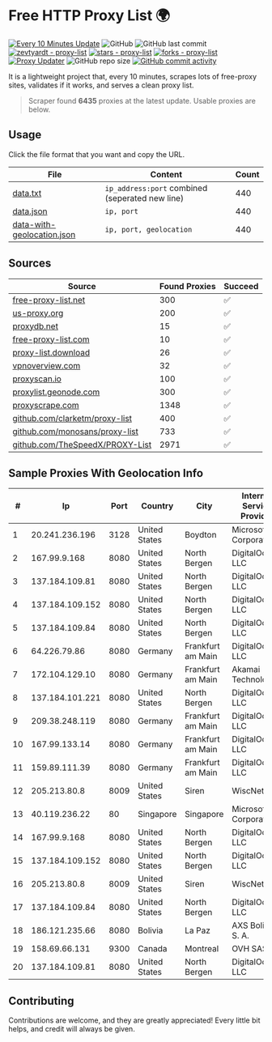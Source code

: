 
# Free HTTP Proxy List 🌍

[![Every 10 Minutes Update](https://github.com/mertguvencli/http-proxy-list/actions/workflows/main.yml/badge.svg?branch=main)](https://github.com/mertguvencli/http-proxy-list/actions/workflows/main.yml)
![GitHub](https://img.shields.io/github/license/mertguvencli/http-proxy-list)
![GitHub last commit](https://img.shields.io/github/last-commit/mertguvencli/http-proxy-list)
[![zevtyardt - proxy-list](https://img.shields.io/static/v1?label=zevtyardt&message=proxy-list&color=blue&logo=github)](https://github.com/zevtyardt/proxy-list "Go to GitHub repo")
[![stars - proxy-list](https://img.shields.io/github/stars/zevtyardt/proxy-list?style=social)](https://github.com/zevtyardt/proxy-list)
[![forks - proxy-list](https://img.shields.io/github/forks/zevtyardt/proxy-list?style=social)](https://github.com/zevtyardt/proxy-list)
[![Proxy Updater](https://github.com/zevtyardt/proxy-list/workflows/Proxy%20Updater/badge.svg)](https://github.com/zevtyardt/proxy-list/actions?query=workflow:"Proxy+Updater")
![GitHub repo size](https://img.shields.io/github/repo-size/zevtyardt/proxy-list)
[![GitHub commit activity](https://img.shields.io/github/commit-activity/m/zevtyardt/proxy-list?logo=commits)](https://github.com/zevtyardt/proxy-list/commits/main)

It is a lightweight project that, every 10 minutes, scrapes lots of free-proxy sites, validates if it works, and serves a clean proxy list.

> Scraper found **6435** proxies at the latest update. Usable proxies are below.

## Usage

Click the file format that you want and copy the URL.

|File|Content|Count|
|----|-------|-----|
|[data.txt](https://raw.githubusercontent.com/mertguvencli/http-proxy-list/main/proxy-list/data.txt)|`ip_address:port` combined (seperated new line)|440|
|[data.json](https://raw.githubusercontent.com/mertguvencli/http-proxy-list/main/proxy-list/data.json)|`ip, port`|440|
|[data-with-geolocation.json](https://raw.githubusercontent.com/mertguvencli/http-proxy-list/main/proxy-list/data-with-geolocation.json)|`ip, port, geolocation`|440|

## Sources

|Source|Found Proxies|Succeed|
|------|-------------|-------|
|[free-proxy-list.net](https://free-proxy-list.net)|300|✅|
|[us-proxy.org](https://www.us-proxy.org)|200|✅|
|[proxydb.net](http://proxydb.net)|15|✅|
|[free-proxy-list.com](https://free-proxy-list.com/?page=&port=&type%5B%5D=http&type%5B%5D=https&up_time=0&search=Search)|10|✅|
|[proxy-list.download](https://www.proxy-list.download/HTTP)|26|✅|
|[vpnoverview.com](https://vpnoverview.com/privacy/anonymous-browsing/free-proxy-servers)|32|✅|
|[proxyscan.io](https://www.proxyscan.io)|100|✅|
|[proxylist.geonode.com](https://proxylist.geonode.com/api/proxy-list?limit=300&page=1&sort_by=lastChecked&sort_type=desc&protocols=http,https)|300|✅|
|[proxyscrape.com](https://api.proxyscrape.com/v2/?request=displayproxies&protocol=http&timeout=10000&country=all&ssl=all&anonymity=all)|1348|✅|
|[github.com/clarketm/proxy-list](https://raw.githubusercontent.com/clarketm/proxy-list/master/proxy-list-raw.txt)|400|✅|
|[github.com/monosans/proxy-list](https://raw.githubusercontent.com/monosans/proxy-list/main/proxies/http.txt)|733|✅|
|[github.com/TheSpeedX/PROXY-List](https://raw.githubusercontent.com/TheSpeedX/PROXY-List/master/http.txt)|2971|✅|


## Sample Proxies With Geolocation Info

|#|Ip|Port|Country|City|Internet Service Provider|
|-|--|----|-------|----|-------------------------|
|1|20.241.236.196|3128|United States|Boydton|Microsoft Corporation|
|2|167.99.9.168|8080|United States|North Bergen|DigitalOcean, LLC|
|3|137.184.109.81|8080|United States|North Bergen|DigitalOcean, LLC|
|4|137.184.109.152|8080|United States|North Bergen|DigitalOcean, LLC|
|5|137.184.109.84|8080|United States|North Bergen|DigitalOcean, LLC|
|6|64.226.79.86|8080|Germany|Frankfurt am Main|DigitalOcean, LLC|
|7|172.104.129.10|8080|Germany|Frankfurt am Main|Akamai Technologies|
|8|137.184.101.221|8080|United States|North Bergen|DigitalOcean, LLC|
|9|209.38.248.119|8080|Germany|Frankfurt am Main|DigitalOcean, LLC|
|10|167.99.133.14|8080|Germany|Frankfurt am Main|DigitalOcean, LLC|
|11|159.89.111.39|8080|Germany|Frankfurt am Main|DigitalOcean, LLC|
|12|205.213.80.8|8009|United States|Siren|WiscNet|
|13|40.119.236.22|80|Singapore|Singapore|Microsoft Corporation|
|14|167.99.9.168|8080|United States|North Bergen|DigitalOcean, LLC|
|15|137.184.109.152|8080|United States|North Bergen|DigitalOcean, LLC|
|16|205.213.80.8|8009|United States|Siren|WiscNet|
|17|137.184.109.84|8080|United States|North Bergen|DigitalOcean, LLC|
|18|186.121.235.66|8080|Bolivia|La Paz|AXS Bolivia S. A.|
|19|158.69.66.131|9300|Canada|Montreal|OVH SAS|
|20|137.184.109.81|8080|United States|North Bergen|DigitalOcean, LLC|



## Contributing

Contributions are welcome, and they are greatly appreciated! Every
little bit helps, and credit will always be given.

